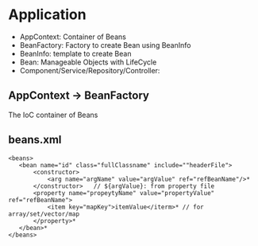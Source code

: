 # Application
- AppContext: Container of Beans
- BeanFactory: Factory to create Bean using BeanInfo
- BeanInfo: template to create Bean
- Bean: Manageable Objects with LifeCycle
- Component/Service/Repository/Controller: 

## AppContext -> BeanFactory
The IoC container of Beans

## beans.xml
```
<beans>
   <bean name="id" class="fullClassname" include=""headerFile">
       <constructor>
           <arg name="argName" value="argValue" ref="refBeanName"/>*
       </constructor>   // ${argValue}: from property file
       <property name="propeytyName" value="propertyValue" ref="refBeanName">
           <item key="mapKey">itemValue</iterm>* // for array/set/vector/map
       </property>*
   </bean>*
</beans>
```
